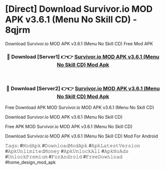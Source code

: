 # [Direct] Download Survivor.io MOD APK v3.6.1 (Menu No Skill CD) - 8qjrm
Download Survivor.io MOD APK v3.6.1 (Menu No Skill CD) Free Mod APK

<div align="center">
<h3>🔴 Download [Server1] 👉👉 <a href="https://apk-comot.site?title=Survivor.io_MOD_APK_v3.6.1_(Menu_No_Skill_CD)">Survivor.io MOD APK v3.6.1 (Menu No Skill CD) Mod Apk</a></h3><br>

<h3>🔴 Download [Server2] 👉👉 <a href="https://apk-comot.site?title=Survivor.io_MOD_APK_v3.6.1_(Menu_No_Skill_CD)">Survivor.io MOD APK v3.6.1 (Menu No Skill CD) Mod Apk</a></h3>
</div>


Free Download APK MOD Survivor.io MOD APK v3.6.1 (Menu No Skill CD)

Download Survivor.io MOD APK v3.6.1 (Menu No Skill CD) 

Free APK MOD Survivor.io MOD APK v3.6.1 (Menu No Skill CD) 

Download Survivor.io MOD APK v3.6.1 (Menu No Skill CD) Mod For Android

𝚃𝚊𝚐𝚜: #𝙼𝚘𝚍𝙰𝚙𝚔 #𝙳𝚘𝚠𝚗𝚕𝚘𝚊𝚍𝙼𝚘𝚍𝙰𝚙𝚔 #𝙰𝚙𝚔𝙻𝚊𝚝𝚎𝚜𝚝𝚅𝚎𝚛𝚜𝚒𝚘𝚗 #𝙰𝚙𝚔𝚄𝚗𝚕𝚒𝚖𝚒𝚝𝚎𝚍𝙼𝚘𝚗𝚎𝚢 #𝙰𝚙𝚔𝚄𝚗𝚕𝚘𝚌𝚔𝙰𝚕𝚕 #𝙰𝚙𝚔𝙽𝚘𝙰𝚍𝚜 #𝚄𝚗𝚕𝚘𝚌𝚔𝙿𝚛𝚎𝚖𝚒𝚞𝚖 #𝙵𝚘𝚛𝙰𝚗𝚍𝚛𝚘𝚒𝚍 #𝙵𝚛𝚎𝚎𝙳𝚘𝚠𝚗𝚕𝚘𝚊𝚍 #home_design_mod_apk
